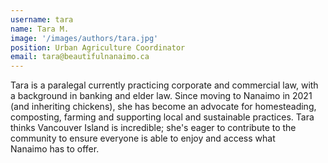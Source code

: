 ```yaml
---
username: tara
name: Tara M.
image: '/images/authors/tara.jpg'
position: Urban Agriculture Coordinator
email: tara@beautifulnanaimo.ca
---
```


Tara is a paralegal currently practicing corporate and commercial law, with a background in banking and elder law. 
Since moving to Nanaimo in 2021 (and inheriting chickens), she has become an advocate for homesteading, composting, farming and supporting local and sustainable practices. 
Tara thinks Vancouver Island is incredible; she's eager to contribute to the community to ensure everyone is able to enjoy and access what Nanaimo has to offer.
